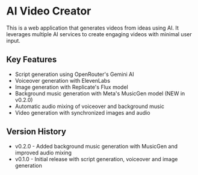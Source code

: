 # AI Video Creator

This is a web application that generates videos from ideas using AI. It leverages multiple AI services to create engaging videos with minimal user input.

## Key Features

* Script generation using OpenRouter's Gemini AI
* Voiceover generation with ElevenLabs
* Image generation with Replicate's Flux model
* Background music generation with Meta's MusicGen model (NEW in v0.2.0)
* Automatic audio mixing of voiceover and background music
* Video generation with synchronized images and audio

## Version History

* v0.2.0 - Added background music generation with MusicGen and improved audio mixing
* v0.1.0 - Initial release with script generation, voiceover and image generation
